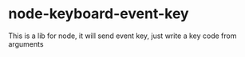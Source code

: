 # node-keyboard-event-key
This is a lib for node, it will send event key, just write a key code from arguments 
